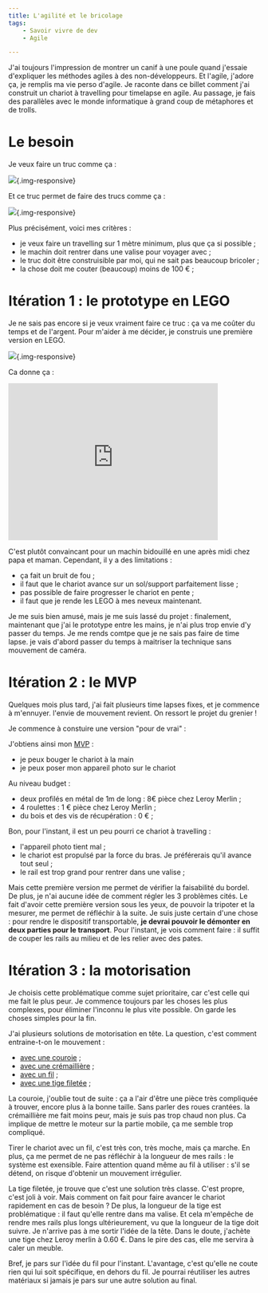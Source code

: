 ```yaml
---
title: L'agilité et le bricolage
tags:
    - Savoir vivre de dev
    - Agile

---
```

J'ai toujours l'impression de montrer un canif à une poule quand j'essaie d'expliquer les méthodes agiles à des non-développeurs. Et l'agile, j'adore ça, je remplis ma vie perso d'agile. Je raconte dans ce billet comment j'ai construit un chariot à travelling pour timelapse en agile. Au passage, je fais des parallèles avec le monde informatique à grand coup de métaphores et de trolls.

<!--more-->

# Le besoin

Je veux faire un truc comme ça :

![](/images/timelapse/pro.jpg){.img-responsive}

Et ce truc permet de faire des trucs comme ça :

![](/images/timelapse/exemple.gif){.img-responsive}

Plus précisément, voici mes critères :

* je veux faire un travelling sur 1 mètre minimum, plus que ça si possible ;
* le machin doit rentrer dans une valise pour voyager avec ;
* le truc doit être construisible par moi, qui ne sait pas beaucoup bricoler ;
* la chose doit me couter (beaucoup) moins de 100 € ;

# Itération 1 : le prototype en LEGO

Je ne sais pas encore si je veux vraiment faire ce truc : ça va me coûter du temps et de l'argent. Pour m'aider à me décider, je construis une première version en LEGO.

![](/images/timelapse/lego.jpg){.img-responsive}

Ca donne ça :

<iframe width="420" height="315" src="https://www.youtube.com/embed/mfd9v-C3qfw" frameborder="0" allowfullscreen></iframe>

C'est plutôt convaincant pour un machin bidouillé en une après midi chez papa et maman. Cependant, il y a des limitations :

* ça fait un bruit de fou ;
* il faut que le chariot avance sur un sol/support parfaitement lisse ;
* pas possible de faire progresser le chariot en pente ;
* il faut que je rende les LEGO à mes neveux maintenant.

Je me suis bien amusé, mais je me suis lassé du projet : finalement, maintenant que j'ai le prototype entre les mains, je n'ai plus trop envie d'y passer du temps. Je me rends comtpe que je ne sais pas faire de time lapse. je vais d'abord passer du temps à maitriser la technique sans mouvement de caméra.

# Itération 2 : le MVP

Quelques mois plus tard, j'ai fait plusieurs time lapses fixes, et je commence à m'ennuyer. l'envie de mouvement revient. On ressort le projet du grenier !

Je commence à constuire une version "pour de vrai" :

J'obtiens ainsi mon [MVP](https://fr.wikipedia.org/wiki/Produit_minimum_viable) :

* je peux bouger le chariot à la main
* je peux poser mon appareil photo sur le chariot

Au niveau budget :

* deux profilés en métal de 1m de long : 8€ pièce chez Leroy Merlin ;
* 4 roulettes : 1 € pièce chez Leroy Merlin ;
* du bois et des vis de récupération : 0 € ;

Bon, pour l'instant, il est un peu pourri ce chariot à travelling :

* l'appareil photo tient mal ;
* le chariot est propulsé par la force du bras. Je préférerais qu'il avance tout seul ;
* le rail est trop grand pour rentrer dans une valise ;

Mais cette première version me permet de vérifier la faisabilité du bordel. De plus, je n'ai aucune idée de comment régler les 3 problèmes cités. Le fait d'avoir cette première version sous les yeux, de pouvoir la tripoter et la mesurer, me permet de réfléchir à la suite. Je suis juste certain d'une chose : pour rendre le dispositif transportable, **je devrai pouvoir le démonter en deux parties pour le transport**. Pour l'instant, je vois comment faire : il suffit de couper les rails au milieu et de les relier avec des pates.

# Itération 3 : la motorisation

Je choisis cette problématique comme sujet prioritaire, car c'est celle qui me fait le plus peur. Je commence toujours par les choses les plus complexes, pour éliminer l'inconnu le plus vite possible. On garde les choses simples pour la fin.

J'ai plusieurs solutions de motorisation en tête. La question, c'est comment entraine-t-on le mouvement :

* [avec une couroie](http://www.instructables.com/id/DIY-motorized-moving-timelapse-camera-dolly-with-A/) ;
* [avec une crémaillière](https://www.youtube.com/watch?v=hVYeO-F-8kA) ;
* [avec un fil](http://www.instructables.com/id/DIY-Time-lapse-Dolly/) ;
* [avec une tige filetée](https://youtu.be/AL9svapX_T4?t=4m1s) ;

La couroie, j'oublie tout de suite : ça a l'air d'être une pièce très compliquée à trouver, encore plus à la bonne taille. Sans parler des roues crantées. la crémaillière me fait moins peur, mais je suis pas trop chaud non plus. Ca implique de mettre le moteur sur la partie mobile, ça me semble trop compliqué.

Tirer le chariot avec un fil, c'est très con, très moche, mais ça marche. En plus, ça me permet de ne pas réfléchir à la longueur de mes rails : le système est exensible. Faire attention quand même au fil à utiliser : s'il se détend, on risque d'obtenir un mouvement irrégulier.

La tige filetée, je trouve que c'est une solution très classe. C'est propre, c'est joli à voir. Mais comment on fait pour faire avancer le chariot rapidement en cas de besoin ? De plus, la longueur de la tige est problématique : il faut qu'elle rentre dans ma valise. Et cela m'empêche de rendre mes rails plus longs ultérieurement, vu que la longueur de la tige doit suivre. Je n'arrive pas à me sortir l'idée de la tête. Dans le doute, j'achète une tige chez Leroy merlin à 0.60 €. Dans le pire des cas, elle me servira à caler un meuble.

Bref, je pars sur l'idée du fil pour l'instant. L'avantage, c'est qu'elle ne coute rien qui lui soit spécifique, en dehors du fil. Je pourrai réutiliser les autres matériaux si jamais je pars sur une autre solution au final.
